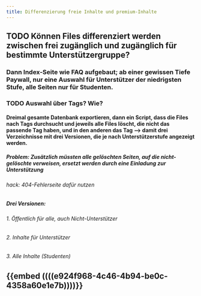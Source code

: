 ```yaml
---
title: Differenzierung freie Inhalte und premium-Inhalte
---
```


## TODO Können Files differenziert werden zwischen frei zugänglich und zugänglich für bestimmte Unterstützergruppe?
### Dann Index-Seite wie FAQ aufgebaut; ab einer gewissen Tiefe Paywall, nur eine Auswahl für Unterstützer der niedrigsten Stufe, alle Seiten nur für Studenten.

### TODO Auswahl über Tags? Wie?
#### Dreimal gesamte Datenbank exportieren, dann ein Script, dass die Files nach Tags durchsucht und jeweils alle Files löscht, die nicht das passende Tag haben, und in den anderen das Tag --> damit drei Verzeichnisse mit drei Versionen, die je nach Unterstützerstufe angezeigt werden.
##### Problem: Zusätzlich müssten alle gelöschten Seiten, auf die nicht-gelöschte verweisen, ersetzt werden durch eine Einladung zur Unterstützung
###### hack: 404-Fehlerseite dafür nutzen

##### Drei Versionen:
###### 1. Öffentlich für alle, auch Nicht-Unterstützer

###### 2. Inhalte für Unterstützer

###### 3. Alle Inhalte (Studenten)

## {{embed ((((e924f968-4c46-4b94-be0c-4358a60e1e7b))))}}

